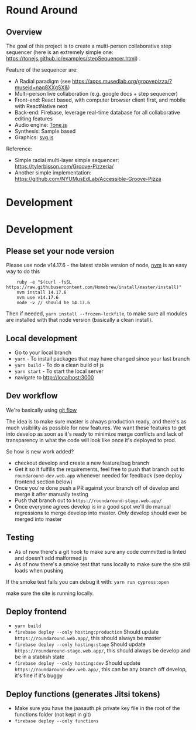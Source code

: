 
# Round Around

## Overview
The goal of this project is to create a multi-person collaborative step sequencer (here is an extremely simple one: https://tonejs.github.io/examples/stepSequencer.html) .

Feature of the sequencer are:
- A Radial paradigm (see https://apps.musedlab.org/groovepizza/?museid=naq8XXgSX&)
- Multi-person live collaboration (e.g. google docs + step sequencer)
- Front-end: React based, with computer browser client first, and mobile with ReactNative next
- Back-end: Firebase, leverage real-time database for all collaborative editing features
- Audio engine: [Tone.js](https://tonejs.github.io/#:~:text=js-,Tone.,of%20the%20Web%20Audio%20API.)
- Synthesis: Sample based
- Graphics: [svg.js](https://svgjs.com/docs/3.0/)

Reference:
- Simple radial multi-layer simple sequencer: https://tylerbisson.com/Groove-Pizzeria/
- Another simple implementation: https://github.com/NYUMusEdLab/Accessible-Groove-Pizza


# Development

# Development

## Please set your node version
Please use node v14.17.6 - the latest stable version of node, [nvm](https://tecadmin.net/install-nvm-macos-with-homebrew/) is an easy way to do this
```shell 
    ruby -e "$(curl -fsSL https://raw.githubusercontent.com/Homebrew/install/master/install)"
    nvm install 14.17.6
    nvm use v14.17.6
    node -v // should be 14.17.6
```
Then if needed, `yarn install --frozen-lockfile`, to make sure all modules are installed with that node version (basically a clean install).

## Local development
- Go to your local branch
- `yarn` - To install packages that may have changed since your last branch
- `yarn build` - To do a clean build of js
- `yarn start` - To start the local server
- navigate to [http://localhost:3000](http://localhost:3000)

## Dev workflow
We're basically using [git flow](https://www.atlassian.com/git/tutorials/comparing-workflows/gitflow-workflow#:~:text=The%20overall%20flow%20of%20Gitflow,branch%20is%20created%20from%20main&text=When%20a%20feature%20is%20complete%20it%20is%20merged%20into%20the,branch%20is%20created%20from%20main)

The idea is to make sure master is always production ready, and there's as much visibility as possible for new features. We want these features
to get into develop as soon as it's ready to minimize merge conflicts and lack of transparency in what the code will look like once it's deployed to prod.

So how is new work added?
- checkout develop and create a new feature/bug branch
- Get it so it fulfills the requirements, feel free to push that branch out to `roundaround-dev.web.app` whenever needed for feedback 
    (see deploy frontend section below)
- Once you're done push a PR against your branch off of develop and merge it after manually testing
- Push that branch out to `https://roundaround-stage.web.app/`
- Once everyone agrees develop is in a good spot we'll do manual regressions to merge develop into master. 
    _Only_ develop should ever be merged into master


## Testing
- As of now there's a git hook to make sure any code committed is linted and doesn't add malformed js
- As of now there's a smoke test that runs locally to make sure the site still loads when pushing

If the smoke test fails you can debug it with:
`yarn run cypress:open`

make sure the site is running locally.

## Deploy frontend
-  `yarn build`
-  `firebase deploy --only hosting:production`
    Should update `https://roundaround.web.app/`, this should always be master
-  `firebase deploy --only hosting:stage`
    Should update `https://roundaround-stage.web.app/`, this should always be develop and be in a stablish state
-  `firebase deploy --only hosting:dev`
    Should update `https://roundaround-dev.web.app/`, this can be any branch off develop, it's fine if it's buggy
    
## Deploy functions (generates Jitsi tokens)
- Make sure you have the jaasauth.pk private key file in the root of the functions folder (not kept in git)
- `firebase deploy --only functions`
